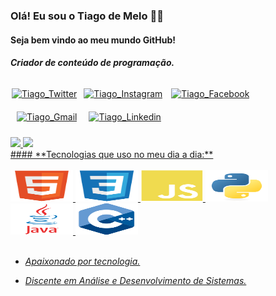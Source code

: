 <div align="left"> 

###  **Olá! Eu sou o Tiago de Melo 🙋‍♂️**
#### Seja bem vindo ao meu mundo GitHub!
##### *Criador de conteúdo de programação.*
</div> 
 
<div align="left">

[<img  alt="Tiago_Twitter" height="60" width="50" vspace="4" hspace="2" src="https://user-images.githubusercontent.com/103040741/163658166-4a713dbd-25de-491c-9cee-f1bcfbf88df2.svg">](https://twitter.com/TiagodMel0/)
 [<img  alt="Tiago_Instagram" height="51" width="50" vspace="10" hspace="5" src="https://user-images.githubusercontent.com/103040741/163657304-12e88c7f-6298-4a49-a0ac-65c792086681.png">](https://www.instagram.com/tiago1811/)
 [<img  alt="Tiago_Facebook" height="55" width="55" vspace="10" hspace="5" src="https://user-images.githubusercontent.com/103040741/163657863-0f5656d1-7ca0-4e4e-8489-ef5f4a01325e.png">](https://www.facebook.com/tiago.ifrn/)
 [<img  alt="Tiago_Gmail" height="60" width="45" vspace="2" hspace="10" src="https://user-images.githubusercontent.com/103040741/163658310-f2b69f09-c0c9-42bc-bb1d-f7637c1013fd.png">](tiago.melo.072@ufrn.edu.br/)
 [<img  alt="Tiago_Linkedin" height="55" width="55" vspace="10" hspace="5" src="https://user-images.githubusercontent.com/103040741/163658007-40f7c500-9f4c-4216-b1c6-d90781466c77.png">](https://www.linkedin.com/in/tiago-de-melo/)

</div>

<div align="left">
  <a href="https://github.com/tiago1811">
    <img height="130em" src="https://github-readme-stats.vercel.app/api?username=tiago1811&theme=blue-green">
    <img height="130em" src="https://github-readme-stats.vercel.app/api/top-langs/?username=tiago1811&layout=compact&langs_count=7&theme=blue-green" >

</div>
<div vspace="100" hspace="50">
#### **Tecnologias que uso no meu dia a dia:**
</div>
<div align="left" style="display: inline_block"><br/> 

<img  alt="Tiago_HTML5" height="50" width="100" src="https://raw.githubusercontent.com/devicons/devicon/master/icons/html5/html5-original.svg">  
<img  alt="Tiago_CSS" height="50" width="100" src="https://raw.githubusercontent.com/devicons/devicon/master/icons/css3/css3-original.svg">
<img  alt="Tiago_Js" height="50" width="100" src="https://raw.githubusercontent.com/devicons/devicon/master/icons/javascript/javascript-plain.svg">
<img  alt="Tiago_Python" height="50" width="100" src="https://raw.githubusercontent.com/devicons/devicon/master/icons/python/python-original.svg">
<img  alt="Tiago_java" height="50" width="100" src="https://raw.githubusercontent.com/devicons/devicon/master/icons/java/java-original-wordmark.svg">           
<img  alt="Tiago_c++" height="50" width="100" src="https://raw.githubusercontent.com/devicons/devicon/master/icons/cplusplus/cplusplus-original.svg">
</div><br/>

<div align="left">

* *Apaixonado por tecnologia.*

* *Discente em Análise e Desenvolvimento de Sistemas.* 
</div>
